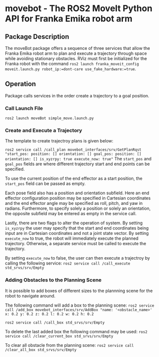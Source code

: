 # movebot - The ROS2 MoveIt Python API for Franka Emika robot arm

## Package Description

The moveBot package offers a sequence of three services that allow the Franka Emika robot arm to 
plan and execute a trajectory through space while avoiding stationary obstacles. RViz must first be 
initialized for the Franka robot with the command 
`ros2 launch franka_moveit_config moveit.launch.py robot_ip:=dont-care use_fake_hardware:=true`.

## Operation

Package calls services in the order create a trajectory to a goal position.

### Call Launch File

`ros2 launch moveBot simple_move.launch.py`

### Create and Execute a Trajectory

The template to create trajectroy plans is given below:

`ros2 service call /call_plan movebot_interfaces/srv/GetPlanRqst  "start_pos: position: [] orientation: [] goal_pos: position: [] orientation: [] is_xyzrpy: true execute_now: true"`
The `start_pos` and `goal_pos` fields are where different trajectory start and end points can be specified.

To use the current position of the end effector as a start position, the `start_pos` field can be passed as empty.

Each pose field also has a position and orientation subfield. Here an end effector configuration position may be specified in Cartesian coordinates and the end effector angle may be specified as roll, pitch, and yaw in radians. Furthermore, to specify solely a position or solely an orientation, the opposite subfield may be entered as empty in the service call.

Lastly, there are two flags to alter the operation of system. By setting `is_xyzrpy` the user may specify that the start and end coordinates being input are in Cartesian coordinates and not a joint state vector. By setting `execute_now` to true, the robot will immediately execute the planned trajectory. Otherwise, a separate service must be called to execute the trajectory.

By setting `execute_now` to false, the user can then execute a trajectroy by calling the following service: `ros2 service call /call_execute std_srvs/srv/Empty`

### Adding Obstacles to the Planning Scene

It is possible to add boxes of different sizes to the plannning scene for the robot to navigate around.

The following command will add a box to the planning scene: `ros2 service call /add_box movebot_interfaces/srv/AddBox "name: '<obstacle_name>' x: 0.2 y: 0.2 z: 0.2 l: 0.2 w: 0.2 h: 0.2`

`ros2 service call /call_box std_srvs/srv/Empty`

To delete the last added box the following command may be used: `ros2 service call /clear_current_box std_srvs/srv/Empty `

To clear all obstacle from the planning scene: `ros2 service call /clear_all_box std_srvs/srv/Empty`
